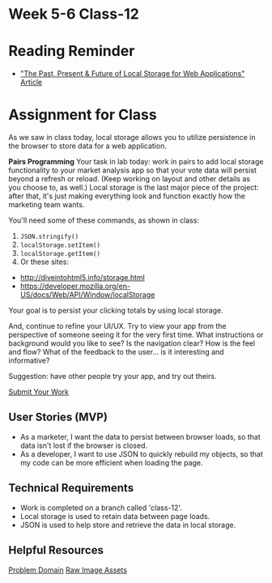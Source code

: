 # Week 5-6 Class-12

# Reading Reminder
* ["The Past, Present & Future of Local Storage for Web Applications" Article](https://canvas.instructure.com/courses/1370431/modules/items/18248131)

# Assignment for Class
As we saw in class today, local storage allows you to utilize persistence in the browser to store data for a web application.

**Pairs Programming** Your task in lab today: work in pairs to add local storage functionality to your market analysis app so that your vote data will persist beyond a refresh or reload. (Keep working on layout and other details as you choose to, as well.) Local storage is the last major piece of the project: after that, it's just making everything look and function exactly how the marketing team wants.

You'll need some of these commands, as shown in class:

1. `JSON.stringify()`
2. `localStorage.setItem()`
3. `localStorage.getItem()`
4. Or these sites:
  - http://diveintohtml5.info/storage.html
  - https://developer.mozilla.org/en-US/docs/Web/API/Window/localStorage

Your goal is to persist your clicking totals by using local storage.

And, continue to refine your UI/UX. Try to view your app from the perspective of someone seeing it for the very first time. What instructions or background would you like to see? Is the navigation clear? How is the feel and flow? What of the feedback to the user... is it interesting and informative?

Suggestion: have other people try your app, and try out theirs.

[Submit Your Work](https://canvas.instructure.com/courses/1370431/modules/items/18248132)

## User Stories (MVP)
 - As a marketer, I want the data to persist between browser loads, so that data isn't lost if the browser is closed.
 - As a developer, I want to use JSON to quickly rebuild my objects, so that my code can be more efficient when loading the page.

## Technical Requirements
 - Work is completed on a branch called 'class-12'.
 - Local storage is used to retain data between page loads.
 - JSON is used to help store and retrieve the data in local storage.

## Helpful Resources
[Problem Domain](../assets/README.md)
[Raw Image Assets](../assets/images)
